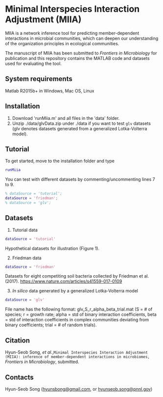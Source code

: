 # Minimal Interspecies Interaction Adjustment (MIIA)
MIIA is a network inference tool for predicting member-dependent interactions in microbial communities, which can deepen our understanding of the organization principles in ecological communities.

The manuscript of MIIA has been submitted to *Frontiers in Microbiology* for publication and this repository contains the MATLAB code and datasets used for evaluating the tool. 

## System requirements
Matlab R2015b+ in Windows, Mac OS, Linux

## Installation
1. Download 'runMiia.m' and all files in the 'data' folder.
2. Unzip ./data/glvData.zip under ./data if you want to test ``glv`` datasets (glv denotes datasets generated from a generalized Lotka-Volterra model). 

## Tutorial
To get started, move to the installation folder and type 

```matlab
runMiia
```
You can test with different datasets by commenting/uncommenting  lines 7 to 9.
```matlab
% dataSource = 'tutorial';
dataSource = 'friedman'; 
% dataSource = 'glv';
```
## Datasets
1. Tutorial data
```matlab
dataSource = 'tutorial'
```
Hypothetical datasets for illustration (Figure 1).

2. Friedman data
```matlab
dataSource = 'friedman'
```
Datasets for eight competiting soil bacteria collected by Friedman et al. (2017).
https://www.nature.com/articles/s41559-017-0109 

3. *In silico* data generated by a generalized Lotka-Volterra model
```matlab
dataSource = 'glv'
```
File name has the following format: glv_S_r_alpha_beta_trial.mat (S = # of species; r = growth rate; alpha = std of binary interaction coefficients, beta = std of interaction coefficients in complex communities deviating from binary coefficients; trial = # of random trials). 

## Citation
Hyun-Seob Song, *et al.*,``Minimal Interspecies Interaction Adjustment (MIIA): inference of member-dependent interactions in microbiomes,`` *Frontiers in Microbiology*, submitted.

## Contacts
Hyun-Seob Song (hyunsbong@gmail.com, or hyunseob.song@pnnl.gov)
